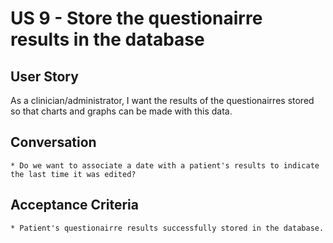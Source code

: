US 9 - Store the questionairre results in the database
=======

User Story
---
As a clinician/administrator, I want the results of the questionairres stored
so that charts and graphs can be made with this data.


Conversation
----
	* Do we want to associate a date with a patient's results to indicate the last time it was edited?

Acceptance Criteria
----
	* Patient's questionairre results successfully stored in the database. 